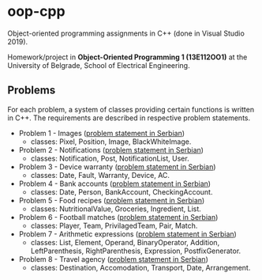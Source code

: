 # oop-cpp
Object-oriented programming assignments in C++ (done in Visual Studio 2019).

Homework/project in **Object-Oriented Programming 1 (13E112OO1)** at the University of Belgrade, School of Electrical Engineering.

## Problems

For each problem, a system of classes providing certain functions is written in C++. The requirements are described in respective problem statements. 

* Problem 1 - Images ([problem statement in Serbian](/Problem%201%20-%20Images/13E112OO1_DZ_Lab2_2021_V1.pdf))
    * classes: Pixel, Position, Image, BlackWhiteImage.
* Problem 2 - Notifications ([problem statement in Serbian](/Problem%202%20-%20Notifications/13E112OO1_DZ_Lab2_2021_V2.pdf))
    * classes: Notification, Post, NotificationList, User.
* Problem 3 - Device warranty ([problem statement in Serbian](/Problem%203%20-%20Device%20warranty/13E112OO1_DZ_Lab2_2021_V3.pdf))
    * classes: Date, Fault, Warranty, Device, AC.
* Problem 4 - Bank accounts ([problem statement in Serbian](/Problem%204%20-%20Bank%20accounts/13E112OO1_13S112OO1_DZ_Lab3_2021_V1.pdf))
    * classes: Date, Person, BankAccount, CheckingAccount.
* Problem 5 - Food recipes ([problem statement in Serbian](/Problem%205%20-%20Food%20recipes/13E112OO1_13S112OO1_DZ_Lab3_2021_V2.pdf))
    * classes: NutritionalValue, Groceries, Ingredient, List.
* Problem 6 - Football matches ([problem statement in Serbian](/Problem%206%20-%20Football%20matches/13E112OO1_13S112OO1_DZ_Lab3_2021_V3.pdf))
    * classes: Player, Team, PrivilagedTeam, Pair, Match.
* Problem 7 - Arithmetic expressions ([problem statement in Serbian](/Problem%207%20-%20Arithmetic%20expressions/13E112OO1_13S112OO1_DZ_Lab3_2021_V4.pdf))
    * classes: List, Element, Operand, BinaryOperator, Addition, LeftParenthesis, RightParenthesis, Expression, PostfixGenerator.
* Problem 8 - Travel agency ([problem statement in Serbian](/Problem%208%20-%20Travel%20agency/13E112OO1_13S112OO1_DZ_Lab3_2021_V5.pdf))
    * classes: Destination, Accomodation, Transport, Date, Arrangement.
